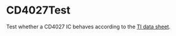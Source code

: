 CD4027Test
==========

Test whether a CD4027 IC behaves according to the [TI data sheet](https://www.ti.com/lit/ds/symlink/cd4027b.pdf).
